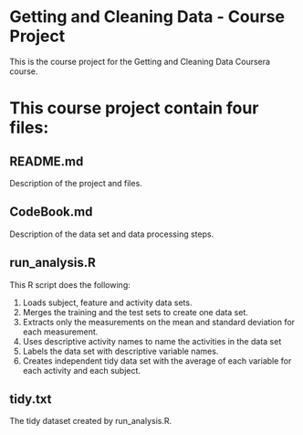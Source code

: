 # Getting and Cleaning Data - Course Project

This is the course project for the Getting and Cleaning Data Coursera course. 

# This course project contain four files:

## README.md 
Description of the project and files.

## CodeBook.md
Description of the data set and data processing steps. 

## run_analysis.R

This R script does the following:

1. Loads subject, feature and activity data sets.  
2. Merges the training and the test sets to create one data set.
3. Extracts only the measurements on the mean and standard deviation for each measurement.
4. Uses descriptive activity names to name the activities in the data set
5. Labels the data set with descriptive variable names.
6. Creates independent tidy data set with the average of each variable for each activity and each subject.

## tidy.txt
The tidy dataset created by run_analysis.R.